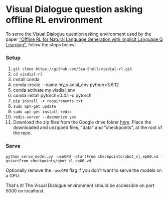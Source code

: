 # Visual Dialogue question asking offline RL environment

To serve the Visual Dialogue question asking environment used by the paper ["Offline RL for Natural Language Generation with Implicit Language Q Learning"](https://sea-snell.github.io/ILQL_site/), follow the steps below:

### Setup
1. `git clone https://github.com/Sea-Snell/visdial-rl.git`
2. `cd visdial-rl`
3. install conda
4. conda create --name my_visdial_env python=3.6.12
5. conda activate my_visdial_env
6. conda install pytorch=0.4.1 -c pytorch
7. `pip install -r requirements.txt`
8. `sudo apt-get update`
9. `sudo apt-get install redis`
10. `redis-server --daemonize yes`
11. Download the zip files from the Google drive folder [here](https://drive.google.com/drive/folders/1TAgja4bF5PyAV6gA5UzEAld2Vyk_qb15?usp=sharing). Place the downloaded and unzipped files, "data" and "checkpoints", at the root of the repo.

### Serve
``` shell
python serve_model.py -useGPU -startFrom checkpoints/abot_sl_ep60.vd -qstartFrom checkpoints/qbot_sl_ep60.vd
```

Optionally remove the `-useGPU` flag if you don't want to serve the models on a GPU.

That's it! The Visual Dialogue environment should be accessible on port 5000 on localhost.
